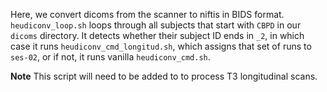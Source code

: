 Here, we convert dicoms from the scanner to niftis in BIDS format. `heudiconv_loop.sh` loops through all subjects that start with `CBPD` in our `dicoms` directory. It detects whether their subject ID ends in `_2`, in which case it runs `heudiconv_cmd_longitud.sh`, which assigns that set of runs to `ses-02`, or if not, it runs vanilla `heudiconv_cmd.sh`.


**Note** This script will need to be added to to process T3 longitudinal scans.
